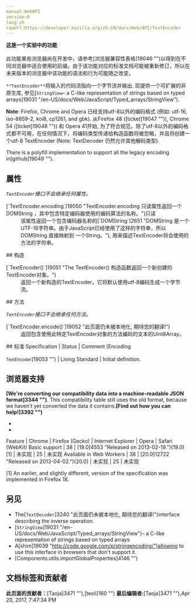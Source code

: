 ```yaml
---
manual:WebAPI
version:0
lang:zh
rawUrl:https://developer.mozilla.org/zh-CN/docs/Web/API/TextEncoder
---
```






**这是一个实验中的功能**<br></br>此功能某些浏览器尚在开发中，请参考[浏览器兼容性表格]19046 "")以得到在不同浏览器中适合使用的前缀。由于该功能对应的标准文档可能被重新修订，所以在未来版本的浏览器中该功能的语法和行为可能随之改变。




`**TextEncoder**`将输入的代码流指向一个字节流并输出. 现提供一个可扩展的非原生库, 参见[`StringView`– a C-like representation of strings based on typed arrays]19031 "/en-US/docs/Web/JavaScript/Typed_arrays/StringView").



**Note**: Firefox, Chrome and Opera 已经支持utf-8以外的编码格式 (例如: utf-16, iso-8859-2, koi8, cp1261, and gbk). 从Firefox 48 ([ticket]19047 "")), Chrome 54 ([ticket]19048 "")) 和 Opera 41开始, 为了符合规范，除了utf-8以外的编码格式都不可用，在任何情况下，将编码类型传递给构造函数将被忽略，并且将创建一个utf-8 TextEncoder (Note: TextDecoder 仍然允许其他解码类型).



There is a polyfill implementation to support all the legacy encoding in[github]19049 "").


## 属性<a name="属性"></a>


<em>`TextEncoder`接口不会继承任何属性。</em>

<dl><dt id=''>[`TextEncoder.encoding`]19050 "TextEncoder.encoding 只读属性返回一个DOMString ，其中包含特定编码器使用的编码算法的名称。")只读</dt><dd>该属性返回一个包含编码器名称的[`DOMString`]2651 "DOMString 是一个UTF-16字符串。由于JavaScript已经使用了这样的字符串，所以DOMString 直接映射到 一个String。"), 用来描述TextEncoder将会使用的方法的字符串。</dd></dl>
## 构造<a name="构造"></a>
<dl><dt id=''>[`TextEncoder()`]19051 "The TextEncoder() 构造函数返回一个新创建的TextEncoder对象。")</dt><dd>返回一个新构造的TextEncoder，它将默认使用utf-8编码生成一个字节流。</dd></dl>
## 方法<a name="方法"></a>


<em>`TextEncoder`接口不会继承任何方法。</em>

<dl><dt id=''>[`TextEncoder.encode()`]19052 "此页面仍未被本地化, 期待您的翻译!")</dt><dd>返回包含使用此特定TextEncoder对象的方法编码的文本的Uint8Array。</dd></dl>
## 标准<a name="标准"></a>
Specification | Status | Comment 
[Encoding<br></br><small>TextEncoder</small>]19053 "") | Living Standard | Initial definition. 


## 浏览器支持<a name="浏览器支持"></a>


**[We&#39;re converting our compatibility data into a machine-readable JSON format]3344 "")**. This compatibility table still uses the old format, because we haven&#39;t yet converted the data it contains.**[Find out how you can help!]3392 "")**


* 
* 
Feature | Chrome | Firefox (Gecko) | Internet Explorer | Opera | Safari (WebKit) 
Basic support | 38 | [19.0]4553 "Released on 2013-02-19.")(19.0) [1] | 未实现 | 25 | 未实现 
Available in Web Workers | 38 | [20.0]12722 "Released on 2013-04-02.")(20.0) | 未实现 | 25 | 未实现 






[1] An earlier, and slightly different, version of the specification was implemented in Firefox 18.


## 另见<a name="另见"></a>

* The[`TextDecoder`]3240 "此页面仍未被本地化, 期待您的翻译!")interface describing the inverse operation.
* [`StringView`]19031 "/en-US/docs/Web/JavaScript/Typed_arrays/StringView")– a C-like representation of strings based on typed arrays
* A[shim]19039 "http://code.google.com/p/stringencoding/")allowing to use this interface in browsers that don&#39;t support it.
* [Components.utils.importGlobalProperties]4146 "")



## 文档标签和贡献者
**此页面的贡献者：**[Taoja]3471 ""),[teoli]160 "")
**最后编辑者:**[Taoja]3471 ""),<time>Apr 20, 2017, 7:47:34 PM</time>


